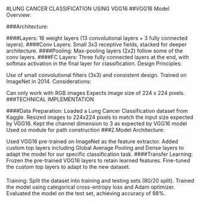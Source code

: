 #LUNG CANCER CLASSIFICATION USING VGG16
##VGG16 Model Overview:

###Architecture:

####Layers: 
16 weight layers (13 convolutional layers + 3 fully connected layers).
####Conv Layers: 
Small 3x3 receptive fields, stacked for deeper architecture.
####Pooling: 
Max-pooling layers (2x2) follow some of the conv layers.
####FC Layers:
Three fully connected layers at the end, with softmax activation in the final layer for classification.
Design Principles:

Use of small convolutional filters (3x3) and consistent design.
Trained on ImageNet in 2014.
Considerations:

Can only work with RGB images
Expects image size of 224 x 224 pixels.
###TECHNICAL IMPLEMENTATION

####Data Preparation:
Loaded a Lung Cancer Classification dataset from Kaggle.
Resized images to 224x224 pixels to match the input size expected by VGG16.
Kept the channel dimension to 3 as expected by VGG16 model
Used os module for path construction
###2.Model Architecture:

Used VGG16 pre-trained on ImageNet as the feature extractor.
Added custom top layers including Global Average Pooling and Dense layers to adapt the model for our specific classification task.
####Transfer Learning:
Frozen the pre-trained VGG16 layers to retain learned features.
Fine-tuned the custom top layers to adapt to the new dataset.
####
Training:
Split the dataset into training and testing sets (80/20 split).
Trained the model using categorical cross-entropy loss and Adam optimizer.
Evaluated the model on the test set, achieving accuracy of 98%.
